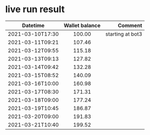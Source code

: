 # live run result
|    Datetime      | Wallet balance |      Comment     |
|------------------|:--------------:|-----------------:|
| 2021-03-10T17:30 |    100.00      | starting at bot3 |
| 2021-03-11T09:21 |    107.46      |                  |
| 2021-03-12T09:55 |    115.18      |                  |
| 2021-03-13T09:13 |    127.82      |                  |
| 2021-03-14T09:42 |    132.28      |                  |
| 2021-03-15T08:52 |    140.09      |                  |
| 2021-03-16T10:00 |    160.98      |                  |
| 2021-03-17T08:30 |    171.31      |                  |
| 2021-03-18T09:00 |    177.24      |                  |
| 2021-03-19T10:45 |    186.87      |                  |
| 2021-03-20T09:00 |    191.83      |                  |
| 2021-03-21T10:40 |    199.52      |                  |
